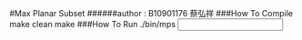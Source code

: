 #Max Planar Subset
######author : B10901176 蔡弘祥
###How To Compile
    make clean
    make
###How To Run
    ./bin/mps <input file> <output file>
